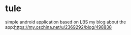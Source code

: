 # tule
simple android application based on LBS
my blog about the app:https://my.oschina.net/u/2369292/blog/498838
